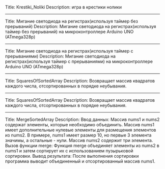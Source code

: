 Title: Krestiki_Noliki
Description: игра в крестики нолики
______________________________________________________
Title: Мигание светодиода на регистрах(используя таймер без прерываний)
Description: Мигание светодиода на регистрах(используя таймер без прерываний) на микроконтроллере Arduino UNO (ATmega328p)
______________________________________________________
Title: Мигание светодиода на регистрах(используя таймер с прерываниями)
Description: Мигание светодиода на регистрах(используя таймер с прерываниями) на микроконтроллере Arduino UNO (ATmega328p)
______________________________________________________
Title: SquaresOfSortedArray
Description: Возвращает массив квадратов каждого числа, отсортированных в порядке неубывания.
______________________________________________________
Title: SquaresOfSortedArray
Description: Возвращает массив квадратов каждого числа, отсортированных в порядке неубывания.
______________________________________________________
Title: MergeSortedArray
Description: 
Ввод данных: Массив nums1 и nums2 содержат элементы, которые необходимо объединить. Массив nums1 имеет дополнительные нулевые элементы для размещения элементов из nums2. В примере, nums1 имеет размер 10, но первые 3 элемента значимы, а остальные - нули. Массив nums2 содержит три элемента.
Вызов функции merge: Функция merge объединяет элементы из nums2 в nums1 и затем сортирует их с использованием пузырьковой сортировки.
Вывод результата: После выполнения сортировки программа выводит объединенный и отсортированный массив nums1.
